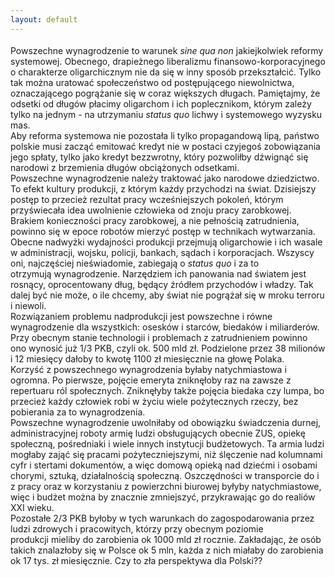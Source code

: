 ```yaml
---
layout: default
---
```


<!--20--><p style="margin: 0px 0px 18px; font-size: 18px; font-family: Helvetica;">
Powszechne wynagrodzenie to warunek <i>sine qua non</i> jakiejkolwiek reformy systemowej. Obecnego, drapieżnego liberalizmu finansowo-korporacyjnego o charakterze oligarchicznym nie da się w inny sposób przekształcić. Tylko tak można uratować społeczeństwo od postępującego niewolnictwa, oznaczającego pogrążanie się w coraz większych długach. Pamiętajmy, że odsetki od długów płacimy oligarchom i ich poplecznikom, którym zależy tylko na jednym - na utrzymaniu <i>status quo</i> lichwy i systemowego wyzysku mas.&nbsp;<br>Aby reforma systemowa nie pozostała li tylko propagandową lipą,&nbsp;państwo polskie musi zacząć emitować kredyt nie w postaci czyjegoś zobowiązania jego spłaty, tylko jako kredyt bezzwrotny, który pozwoliłby dźwignąć się narodowi z brzemienia długów obciążonych odsetkami.<br>Powszechne wynagrodzenie należy traktować jako narodowe dziedzictwo. To efekt kultury produkcji, z którym każdy przychodzi na świat. Dzisiejszy postęp to przecież rezultat pracy wcześniejszych pokoleń, którym przyświecała idea uwolnienie człowieka od znoju pracy zarobkowej. Brakiem konieczności pracy zarobkowej,&nbsp;a nie pełnością zatrudnienia, powinno się&nbsp;w epoce robotów&nbsp;mierzyć postęp w technikach wytwarzania.<meta charset="utf-8"><meta charset="utf-8"><br>Obecne nadwyżki wydajności produkcji przejmują oligarchowie i ich wasale w administracji, wojsku, policji, bankach, sądach i korporacjach. Wszyscy oni, najczęściej nieświadomie, zabiegają o <i>status quo</i> i za to otrzymują&nbsp;wynagrodzenie. Narzędziem ich panowania nad światem jest rosnący, oprocentowany dług, będący źródłem przychodów i władzy.&nbsp;Tak dalej być nie może, o ile chcemy, aby świat nie pogrążał się w mroku terroru i niewoli.&nbsp;<br>Rozwiązaniem problemu nadprodukcji jest powszechne i równe wynagrodzenie dla wszystkich: osesków i starców, biedaków i miliarderów. Przy obecnym stanie technologii i problemach z zatrudnieniem powinno ono wynosić już 1/3 PKB, czyli ok. 500 mld zł. Podzielone przez 38 milionów i 12 miesięcy dałoby to kwotę 1100 zł miesięcznie na głowę Polaka.<br>Korzyść z powszechnego wynagrodzenia byłaby natychmiastowa i ogromna. Po pierwsze, pojęcie emeryta zniknęłoby raz na zawsze z repertuaru ról społecznych. Zniknęłyby także pojęcia biedaka czy lumpa, bo przecież każdy człowiek robi w życiu wiele pożytecznych rzeczy, bez pobierania za to wynagrodzenia.&nbsp;<br>Powszechne wynagrodzenie&nbsp;uwolniłaby od obowiązku świadczenia durnej, administracyjnej roboty armię ludzi&nbsp;obsługujących obecnie ZUS, opiekę społeczną, pośredniaki i wiele innych instytucji budżetowych. Ta armia ludzi mogłaby zająć się pracami pożyteczniejszymi, niż ślęczenie nad kolumnami cyfr i stertami dokumentów, a więc&nbsp;domową opieką nad dziećmi i osobami chorymi, sztuką, działalnością społeczną. Oszczędności w transporcie do i z pracy oraz w korzystaniu z powierzchni biurowej byłyby natychmiastowe, więc i budżet można by znacznie zmniejszyć, przykrawając go do realiów XXI wieku.&nbsp;<br>Pozostałe 2/3 PKB byłoby w tych warunkach do zagospodarowania przez ludzi zdrowych i pracowitych, którzy&nbsp;przy obecnym poziomie produkcji&nbsp;mieliby do zarobienia ok 1000 mld zł rocznie. Zakładając, że osób takich znalazłoby się w Polsce ok 5 mln, każda z nich miałaby do zarobienia ok 17 tys. zł miesięcznie. Czy to zła perspektywa dla Polski??</p>